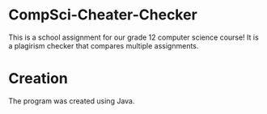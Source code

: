 # CompSci-Cheater-Checker
This is a school assignment for our grade 12 computer science course! It is a plagirism checker that compares multiple assignments. 



# Creation
The program was created using Java. 
